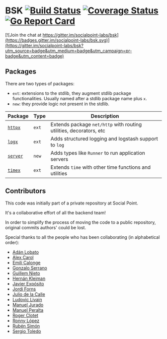 # BSK [![Build Status](https://travis-ci.org/socialpoint-labs/bsk.svg?branch=master)](https://travis-ci.org/socialpoint-labs/bsk) [![Coverage Status](https://coveralls.io/repos/github/socialpoint-labs/bsk/badge.svg?branch=master)](https://coveralls.io/github/socialpoint-labs/bsk?branch=master) [![Go Report Card](https://goreportcard.com/badge/github.com/socialpoint-labs/bsk)](https://goreportcard.com/report/github.com/socialpoint-labs/bsk)

[![Join the chat at https://gitter.im/socialpoint-labs/bsk](https://badges.gitter.im/socialpoint-labs/bsk.svg)](https://gitter.im/socialpoint-labs/bsk?utm_source=badge&utm_medium=badge&utm_campaign=pr-badge&utm_content=badge)

## Packages

There are two types of packages: 
- `ext`: extensions to the stdlib, they augment stdlib package functionalities. Usually named after a stdlib package name plus `x`.
- `new`: they provide logic not present in the stdlib.

| Package            | Type  | Description                                                        |
| ---                | ----  | -----------                                                        |
| [`httpx`](httpx)   | `ext` | Extends package `net/http` with routing utilities, decorators, etc |
| [`logx`](logx)     | `ext` | Adds structured logging and logstash support to `log`              |
| [`server`](server) | `new` | Adds types like `Runner` to run application servers                |
| [`timex`](timex)   | `ext` | Extends `time` with other time functions and utilities             |

## Contributors

This code was initially part of a private repository at Social Point.

It's a collaborative effort of all the backend team!

In order to simplify the process of moving the code to a public repository, original commits authors' could be lost.

Special thanks to all the people who has been collaborating (in alphabetical order):

- [Adán Lobato](https://github.com/adanlobato)
- [Alex Carol](https://github.com/alexcarol)
- [Emili Calonge](https://github.com/1000i1)
- [Gonzalo Serrano](https://github.com/gonzaloserrano)
- [Guillem Nieto](https://github.com/gnieto)
- [Hernán Kleiman](https://github.com/mrjusti)
- [Javier Expósito](https://github.com/javierExposito)
- [Jordi Forns](https://github.com/jforns)
- [Julio de la Calle](https://github.com/dixso)
- [Ludovic Livain](https://github.com/sp-ludovic-ivain)
- [Manuel Jurado](https://github.com/manuelljb)
- [Manuel Peralta](https://github.com/---)
- [Roger Clotet](https://github.com/rogerclotet)
- [Ronny López](https://github.com/ronnylt)
- [Rubén Simón](https://github.com/neomede)
- [Sergio Toledo](https://github.com/toledoom)
